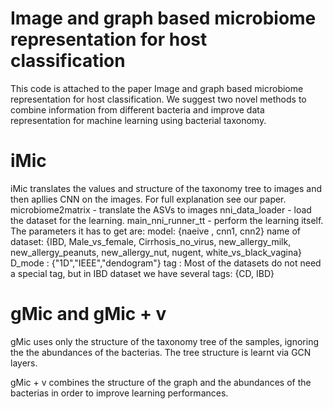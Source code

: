 # Image and graph based microbiome representation for host classification
This code is attached to the paper Image and graph based microbiome representation for host classification.
We suggest two novel methods to combine information from different bacteria and improve data representation for machine learning using  bacterial taxonomy. 
# iMic
iMic translates the values and structure of the taxonomy tree to images and then apllies CNN on the images.
For full explanation see our paper.
microbiome2matrix - translate the ASVs to images
nni_data_loader - load the dataset for the learning.
main_nni_runner_tt - perform the learning itself. The parameters it has to get are:
model: {naeive , cnn1, cnn2}
name of dataset: {IBD, Male_vs_female, Cirrhosis_no_virus, new_allergy_milk, new_allergy_peanuts, new_allergy_nut, nugent, white_vs_black_vagina}
D_mode : {"1D","IEEE","dendogram"}
tag : Most of the datasets do not need a special tag, but in IBD dataset we have several tags: {CD, IBD}





# gMic and gMic + v
gMic uses only the structure of the taxonomy tree of the samples, ignoring the the abundances of the bacterias.
The tree structure is learnt via GCN layers.

gMic + v combines the structure of the graph and the abundances of the bacterias in order to improve learning performances.
